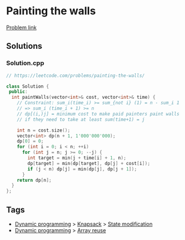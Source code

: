 # Painting the walls

[Problem link](https://leetcode.com/problems/painting-the-walls/)

## Solutions


### Solution.cpp
```cpp
// https://leetcode.com/problems/painting-the-walls/

class Solution {
 public:
  int paintWalls(vector<int>& cost, vector<int>& time) {
    // Constraint: sum_i(time_i) >= sum_{not i} (1) = n - sum_i 1
    // => sum_i (time_i + 1) >= n
    // dp[(i,)j] = minimum cost to make paid painters paint walls
    // if they need to take at least sum(time+1) = j

    int n = cost.size();
    vector<int> dp(n + 1, 1'000'000'000);
    dp[0] = 0;
    for (int i = 0; i < n; ++i)
      for (int j = n; j >= 0; --j) {
        int target = min(j + time[i] + 1, n);
        dp[target] = min(dp[target], dp[j] + cost[i]);
        if (j < n) dp[j] = min(dp[j], dp[j + 1]);
      }
    return dp[n];
  }
};
```
## Tags

* [Dynamic programming](/README.md#Dynamic_programming) > [Knapsack](/README.md#Dynamic_programming-Knapsack) > [State modification](/README.md#Dynamic_programming-Knapsack-State_modification)
* [Dynamic programming](/README.md#Dynamic_programming) > [Array reuse](/README.md#Dynamic_programming-Array_reuse)
